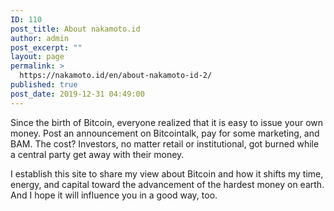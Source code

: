 ```yaml
---
ID: 110
post_title: About nakamoto.id
author: admin
post_excerpt: ""
layout: page
permalink: >
  https://nakamoto.id/en/about-nakamoto-id-2/
published: true
post_date: 2019-12-31 04:49:00
---
```

<p><!--StartFragment--></p>

<!-- wp:paragraph -->
<p>Since the birth of Bitcoin, everyone realized that it is easy to issue your own money. Post an announcement on Bitcointalk, pay for some marketing, and BAM. The cost? Investors, no matter retail or institutional, got burned while a central party get away with their money.</p>
<!-- /wp:paragraph -->

<!-- wp:paragraph -->
<p>I establish this site to share my view about Bitcoin and how it shifts my time, energy, and capital toward the advancement of the hardest money on earth. And I hope it will influence you in a good way, too.</p>
<!-- /wp:paragraph -->

<p><!--EndFragment--></p>